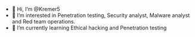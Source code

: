 - 👋 Hi, I’m @Kremer5
- 👀 I’m interested in Penetration testing, Security analyst, Malware analyst and Red team operations.
- 🌱 I’m currently learning Ethical hacking and Penetration testing
